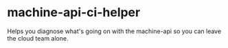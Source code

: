 # machine-api-ci-helper

Helps you diagnose what's going on with the machine-api
so you can leave the cloud team alone.

